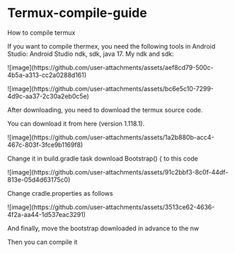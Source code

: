 # Termux-compile-guide
How to compile termux
<p>
If you want to compile thermex, you need the following tools in Android Studio: Android Studio ndk, sdk, java 17.
My ndk and sdk:
  </p>
<p> ![image](https://github.com/user-attachments/assets/aef8cd79-500c-4b5a-a313-cc2a0288d161) </p>
<p> ![image](https://github.com/user-attachments/assets/bc6e5c10-7299-4d9c-aa37-2c30a2eb0c5e) </p>
<p>After downloading, you need to download the termux source code.</p>
<p>You can download it from here (version 1.118.1).</p>
<p>![image](https://github.com/user-attachments/assets/1a2b880b-acc4-467c-803f-3fce9b1169f8)</p>
<p>Change it in build.gradle task download Bootstrap() { to this code</p>
<p>![image](https://github.com/user-attachments/assets/91c2bbf3-8c0f-44df-813e-05d4d63175c0)</p>
<p>Change cradle.properties as follows</p>
<p>![image](https://github.com/user-attachments/assets/3513ce62-4636-4f2a-aa44-1d537eac3291)</p>
<p>And finally, move the bootstrap downloaded in advance to the nw</p>
<p>Then you can compile it</p>


